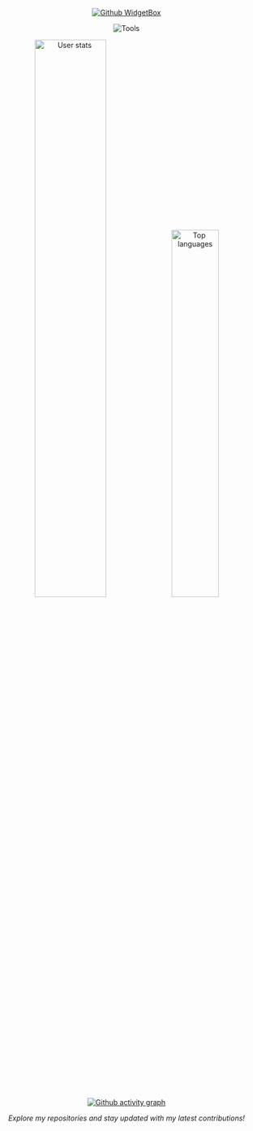 <p align="center">
  <a href="https://github.com/M-logique">
    <img src="https://github-widgetbox.vercel.app/api/profile?username=M-logique&data=followers,repositories,stars,commits&theme=viridescent" alt="Github WidgetBox"/>
  </a>
</p>

<p align="center">
  <img src="https://skillicons.dev/icons?i=python,golang,js,nodejs,dart,flutter,postgresql,mongodb,git,docker,cmake,cloudflare,linux,vscode" alt="Tools"/>
</p>

<p align="center">
  <img width="53%" src="https://github-readme-stats.vercel.app/api?username=M-logique&count_private=true&show_icons=true&title_color=57ff8c&text_color=c9d1d9&icon_color=57ff8c&border_color=30363d&bg_color=161b22" alt="User stats" />
  <img width="43%" src="https://github-readme-stats.vercel.app/api/top-langs?username=M-logique&count_private=true&show_icons=true&title_color=57ff8c&text_color=c9d1d9&icon_color=57ff8c&border_color=30363d&bg_color=161b22&hide=html,javascript,dockerfile,c,handlebars&layout=compact" alt="Top languages" />
</p>

<p align="center">
  <a href="https://github.com/M-logique">
    <img src="https://github-readme-activity-graph.vercel.app/graph?username=M-logique&theme=github-compact&color=57ff8c&line=57ff8c&point=57ff8c&area_color=57ff8c" alt="Github activity graph"/>
  </a>
</p>

<p align="center">
  <i>Explore my repositories and stay updated with my latest contributions!</i>
</p>
